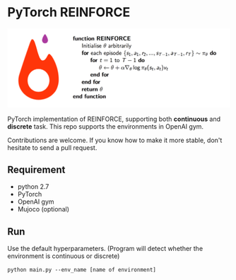 # PyTorch REINFORCE

<img src="assets/algo.png" width="800"> 

PyTorch implementation of REINFORCE, supporting both **continuous** and **discrete** task.
This repo supports the environments in OpenAI gym. 

Contributions are welcome. If you know how to make it more stable, don't hesitate to send a pull request.

## Requirement
- python 2.7
- PyTorch
- OpenAI gym
- Mujoco (optional)


## Run
Use the default hyperparameters. (Program will detect whether the environment is continuous or discrete)

```
python main.py --env_name [name of environment]
```
